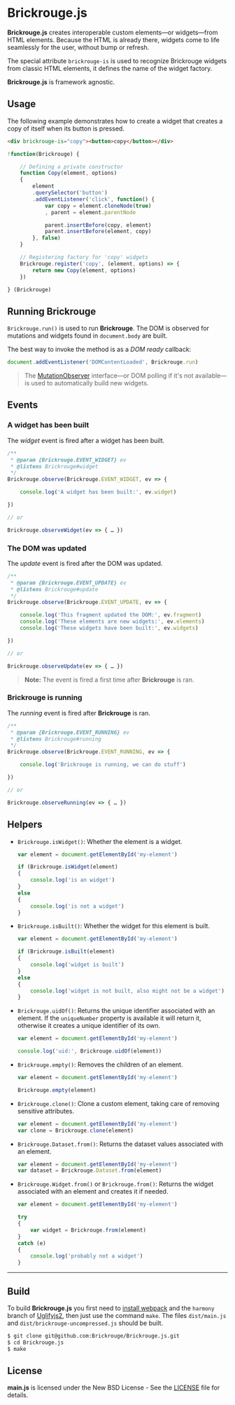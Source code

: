 # Brickrouge.js

**Brickrouge.js** creates interoperable custom elements—or widgets—from HTML
elements. Because the HTML is already there, widgets come to life seamlessly for the user, without
bump or refresh.

The special attribute `brickrouge-is` is used to recognize Brickrouge widgets from classic HTML
elements, it defines the name of the widget factory.

**Brickrouge.js** is framework agnostic.





## Usage

The following example demonstrates how to create a widget that creates a copy of itself when its
button is pressed.

```html
<div brickrouge-is="copy"><button>copy</button></div>
```

```js
!function(Brickrouge) {

	// Defining a private constructor
	function Copy(element, options)
	{
		element
		.querySelector('button')
		.addEventListener('click', function() {
			var copy = element.cloneNode(true)
			, parent = element.parentNode

			parent.insertBefore(copy, element)
			parent.insertBefore(element, copy)
		}, false)
	}

	// Registering factory for 'copy' widgets
	Brickrouge.register('copy', (element, options) => {
		return new Copy(element, options)
	})

} (Brickrouge)
```





## Running Brickrouge

`Brickrouge.run()` is used to run **Brickrouge**. The DOM is observed for mutations and widgets
found in `document.body` are built.

The best way to invoke the method is as a _DOM ready_ callback:

```js
document.addEventListener('DOMContentLoaded', Brickrouge.run)
```

> The [MutationObserver][] interface—or DOM polling if it's not available—is used to
automatically build new widgets.





## Events

### A widget has been built

The _widget_ event is fired after a widget has been built.

```js
/**
 * @param {Brickrouge.EVENT_WIDGET} ev
 * @listens Brickrouge#widget
 */
Brickrouge.observe(Brickrouge.EVENT_WIDGET, ev => {

    console.log('A widget has been built:', ev.widget)

})

// or

Brickrouge.observeWidget(ev => { … })
```





### The DOM was updated

The _update_ event is fired after the DOM was updated.

```js
/**
 * @param {Brickrouge.EVENT_UPDATE} ev
 * @listens Brickrouge#update
 */
Brickrouge.observe(Brickrouge.EVENT_UPDATE, ev => {

    console.log('This fragment updated the DOM:', ev.fragment)
    console.log('These elements are new widgets:', ev.elements)
    console.log('These widgets have been built:', ev.widgets)

})

// or

Brickrouge.observeUpdate(ev => { … })
```

> **Note:** The event is fired a first time after **Brickrouge** is ran.





### Brickrouge is running

The _running_ event is fired after **Brickrouge** is ran.

```js
/**
 * @param {Brickrouge.EVENT_RUNNING} ev
 * @listens Brickrouge#running
 */
Brickrouge.observe(Brickrouge.EVENT_RUNNING, ev => {

	console.log('Brickrouge is running, we can do stuff')

})

// or

Brickrouge.observeRunning(ev => { … })
```






## Helpers

- `Brickrouge.isWidget()`: Whether the element is a widget.

	```js
	var element = document.getElementById('my-element')
	
	if (Brickrouge.isWidget(element)
	{
		console.log('is an widget')
	}
	else
	{
		console.log('is not a widget')
	}
	```

- `Brickrouge.isBuilt()`: Whether the widget for this element is built.

	```js
	var element = document.getElementById('my-element')
	
	if (Brickrouge.isBuilt(element)
	{
		console.log('widget is built')
	}
	else
	{
		console.log('widget is not built, also might not be a widget')
	}
	```

- `Brickrouge.uidOf()`: Returns the unique identifier associated with an element. If the
`uniqueNumber` property is available it will return it, otherwise it creates a unique identifier of
its own.

	```js
	var element = document.getElementById('my-element')

	console.log('uid:', Brickrouge.uidOf(element))
	```

- `Brickrouge.empty()`: Removes the children of an element.

	```js
	var element = document.getElementById('my-element')
	
	Brickrouge.empty(element)
	```

- `Brickrouge.clone()`: Clone a custom element, taking care of removing sensitive attributes.

	```js
	var element = document.getElementById('my-element')
	var clone = Brickrouge.clone(element)
	```

- `Brickrouge.Dataset.from()`: Returns the dataset values associated with an element.

	```js
	var element = document.getElementById('my-element')
	var dataset = Brickrouge.Dataset.from(element)
	```

- `Brickrouge.Widget.from()` or `Brickrouge.from()`: Returns the widget associated with an element
and creates it if needed.

	```js
	var element = document.getElementById('my-element')
	
	try
	{
		var widget = Brickrouge.from(element) 
	}
	catch (e)
	{
		console.log('probably not a widget')
	}
	```





----------





## Build

To build **Brickrouge.js** you first need to [install
webpack](http://webpack.github.io/docs/installation.html) and the `harmony` branch of
[Uglifyjs2](https://github.com/mishoo/UglifyJS2), then just use the command `make`. The files
`dist/main.js` and `dist/brickrouge-uncompressed.js` should be built.

```bash
$ git clone git@github.com:Brickrouge/Brickrouge.js.git
$ cd Brickrouge.js
$ make
```





## License

**main.js** is licensed under the New BSD License - See the [LICENSE](LICENSE) file for details.





[MutationObserver]: https://developer.mozilla.org/en/docs/Web/API/MutationObserver
